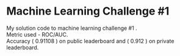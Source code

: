 # Machine Learning Challenge #1 
My solution code to machine learning challenge #1 .</br> Metric used - ROC/AUC. </br>
Accuracy ( 0.91108 ) on public leaderboard and ( 0.912 ) on private leaderboard.
